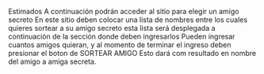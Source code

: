 Estimados
A continuación podrán acceder al sitio para elegir un amigo secreto
En este sitio deben colocar una lista de nombres entre los cuales quieres sortear a su amigo secreto
esta lista será desplegada a continuación de la sección donde deben ingresarlos
Pueden ingresar cuantos amigos quieran, y al momento de terminar el ingreso deben presionar el boton de SORTEAR AMIGO
Esto dará com resultado en nombre del amigo a amiga secreta.
